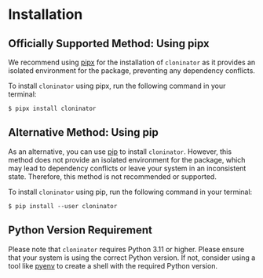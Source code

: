 # Installation

## Officially Supported Method: Using pipx

We recommend using [pipx] for the installation of `cloninator` as it provides
an isolated environment for the package, preventing any dependency conflicts.

To install `cloninator` using pipx, run the following command in your terminal:

```console
$ pipx install cloninator
```

## Alternative Method: Using pip

As an alternative, you can use [pip] to install `cloninator`.
However, this method does not provide an isolated environment for the package,
which may lead to dependency conflicts or leave your system in an inconsistent state.
Therefore, this method is not recommended or supported.

To install `cloninator` using pip, run the following command in your terminal:

```console
$ pip install --user cloninator
```

## Python Version Requirement

Please note that `cloninator` requires Python 3.11 or higher. Please ensure
that your system is using the correct Python version. If not,
consider using a tool like [pyenv] to create a shell with the required Python version.

[pip]: https://pip.pypa.io/en/stable/
[pipx]: https://pypa.github.io/pipx/
[pyenv]: https://github.com/pyenv/pyenv
